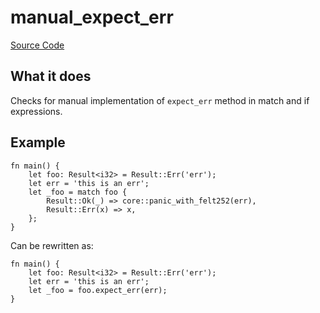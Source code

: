 # manual_expect_err

[Source Code](https://github.com/software-mansion/cairo-lint/tree/main/crates/cairo-lint-core/src/lints/manual/manual_expect_err.rs#L53)

## What it does

Checks for manual implementation of `expect_err` method in match and if expressions.

## Example

```cairo
fn main() {
    let foo: Result<i32> = Result::Err('err');
    let err = 'this is an err';
    let _foo = match foo {
        Result::Ok(_) => core::panic_with_felt252(err),
        Result::Err(x) => x,
    };
}
```

Can be rewritten as:

```cairo
fn main() {
    let foo: Result<i32> = Result::Err('err');
    let err = 'this is an err';
    let _foo = foo.expect_err(err);
}
```